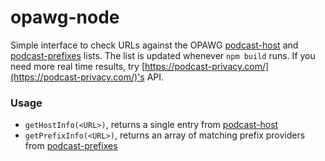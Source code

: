 # opawg-node

Simple interface to check URLs against the OPAWG [podcast-host](https://github.com/opawg/podcast-hosts) and [podcast-prefixes](https://github.com/opawg/podcast-prefixes) lists. The list is updated whenever `npm build` runs. If you need more real time results, try [https://podcast-privacy.com/](https://podcast-privacy.com/)'s API.

### Usage

 - `getHostInfo(<URL>)`, returns a single entry from [podcast-host](https://github.com/opawg/podcast-hosts)
 - `getPrefixInfo(<URL>)`, returns an array of matching prefix providers from [podcast-prefixes](https://github.com/opawg/podcast-prefixes)
